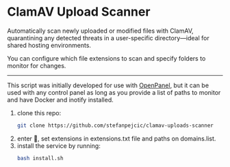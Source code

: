 # ClamAV Upload Scanner

Automatically scan newly uploaded or modified files with ClamAV, quarantining any detected threats in a user-specific directory—ideal for shared hosting environments.

You can configure which file extensions to scan and specify folders to monitor for changes.

-----

This script was initially developed for use with [OpenPanel](https://openpanel.com), but it can be used with any control panel as long as you provide a list of paths to monitor and have Docker and inotify installed.


1. clone this repo:
   ```bash
   git clone https://github.com/stefanpejcic/clamav-uploads-scanner
   ```
2. enter 📁, set extensions in extensions.txt file and paths on domains.list.
3. install the service by running:
   ```bash
   bash install.sh
   ```

